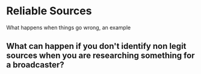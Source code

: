 # Reliable Sources

What happens when things go wrong, an example

## What can happen if you don't identify non legit sources when you are researching something for a broadcaster?


